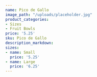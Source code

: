 ```yaml
---
name: Pico de Gallo
image_path: "/uploads/placeholder.jpg"
product_categories:
- Sizes
- Fruit Bowls
price: '5.25'
sku: Pico de Gallo
description_markdown: 
sizes:
- name: Small
  price: '5.25'
- name: Large
  price: '6.25' 
---
```

